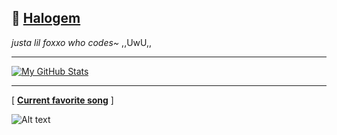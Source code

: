 ## 🦊 <a href="https://github.com/teenyPaws">Halogem</a>
*justa lil foxxo who codes~* ,,UwU,,

---
[![My GitHub Stats](https://github-readme-stats.vercel.app/api/?username=teenyPaws&count_private=true&theme=tokyonight&showicons=true)]()

<!--[![My GitHub Language Stats](https://github-readme-stats.vercel.app/api/top-langs/?username=teenyPaws&langs_count=5&theme=tokyonight)]()-->
---
[ <a href="https://open.spotify.com/track/7g3MdW9vvunaniaNq4C8Fe?si=1de0d34738ad41b2" target="_blank"><b>Current favorite song</b></a> ]

![Alt text](https://spotify-recently-played-readme.vercel.app/api?user=xo4ihagg93989fq1n7pltgjzo)
